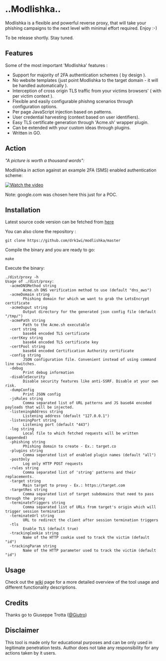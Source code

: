 # ..Modlishka..

Modlishka is a flexible and powerful reverse proxy, that will take your phishing campaigns to the next level with minimal effort required. Enjoy :-)

To be release shortly. Stay tuned.

Features
--------

Some of the most important 'Modlishka' features :

-   Support for majority of 2FA authentication schemes ( by design ).
-   No website templates (just point Modlishka to the target domain - it will be handled automatically ).
-   Interception of  cross origin TLS traffic from your victims browsers' ( with per victim context ).
-   Flexible  and easily configurable phishng scenarios through configuration options.
-   Per page JavaScript injection based on patterns.
-   User credential harvesting (context based on user identifiers).
-   Easy TLS certificate generation through 'Acme.sh' wrapper plugin.
-   Can be extended with your custom ideas through plugins.
-   Written in GO.


Action
------
_"A picture is worth a thousand words":_

 Modlishka in action against an example 2FA (SMS) enabled authentication scheme:

[![Watch the video](https://i.vimeocdn.com/video/747376704.jpg)](https://vimeo.com/307422738)



Note: google.com was chosen here this just for a POC.

Installation
------------

Latest source code version can be fetched  from [here](https://github.com/drk1wi/modlishka/zipball/master) 

You can also clone the repository :

    git clone https://github.com/drk1wi/modlishka/master

Compile the binary and you are ready to go:

    make
    
Execute the binary:

    ./dist/proxy -h
    Usage of ./dist/proxy:
      -acmeDNSMethod string
        	Acme.sh DNS verification method to use (default "dns_aws")
      -acmeDomain string
        	Phishing domain for which we want to grab the LetsEncrypt certificate
      -acmeOuput string
        	Output directory for the generated json config file (default "/tmp/")
      -acmePath string
        	Path to the Acme.sh executable
      -cert string
        	base64 encoded TLS certificate
      -certKey string
        	base64 encoded TLS certificate key
      -certPool string
        	base64 encoded Certification Authority certificate
      -config string
        	JSON configuration file. Convenient instead of using command line switches.
      -debug
        	Print debug information
      -disableSecurity
        	Disable security features like anti-SSRF. Disable at your own risk.
      -dumpConfig
        	Print JSON config
      -jsRules string
        	Comma separated list of URL patterns and JS base64 encoded payloads that will be injected. 
      -listeningAddress string
        	Listening address (default "127.0.0.1")
      -listeningPort string
        	Listening port (default "443")
      -log string
        	Local file to which fetched requests will be written (appended)
      -phishing string
        	Phishing domain to create - Ex.: target.co
      -plugins string
        	Comma seperated list of enabled plugin names (default "all")
      -postOnly
        	Log only HTTP POST requests
      -rules string
        	Comma separated list of 'string' patterns and their replacements. 
      -target string
        	Main target to proxy - Ex.: https://target.com
      -targetRes string
        	Comma separated list of target subdomains that need to pass through the  proxy 
      -terminateTriggers string
        	Comma separated list of URLs from target's origin which will trigger session termination
      -terminateUrl string
        	URL to redirect the client after session termination triggers
      -tls
        	Enable TLS (default true)
      -trackingCookie string
        	Name of the HTTP cookie used to track the victim (default "id")
      -trackingParam string
        	Name of the HTTP parameter used to track the victim (default "id")



Usage
-----

 Check out the [wiki](https://github.com/drk1wi/Modlishka/wiki) page for a more detailed overview of the tool usage and different functionality descriptions.

Credits
-------

Thanks go to Giuseppe Trotta ([@Giutro](https://twitter.com/giutro)) 

Disclaimer
----------
This tool is made only for educational purposes and can be only used in legitimate penetration tests. Author does not take any responsibility for any actions taken by it users.

